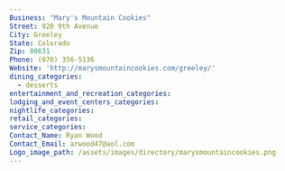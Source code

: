 ```yaml
---
Business: "Mary's Mountain Cookies"
Street: 920 9th Avenue
City: Greeley
State: Colorado
Zip: 80631
Phone: (970) 356-5136
Website: 'http://marysmountaincookies.com/greeley/'
dining_categories:
  - desserts
entertainment_and_recreation_categories:
lodging_and_event_centers_categories:
nightlife_categories:
retail_categories:
service_categories:
Contact_Name: Ryan Wood
Contact_Email: arwood47@aol.com
Logo_image_path: /assets/images/directory/marysmountaincookies.png
---
```



